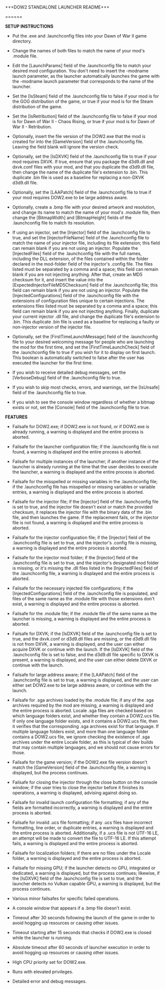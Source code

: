 +++DOW2 STANDALONE LAUNCHER README+++

======

**SETUP INSTRUCTIONS**

- Put the .exe and .launchconfig files into your Dawn of War II game directory.

- Change the names of both files to match the name of your mod's .module file.

- Edit the [LaunchParams] field of the .launchconfig file to match your desired mod configuration. You don't need to insert the -modname launch parameter, as the launcher automatically launches the game with the -modname launch parameter that corresponds to the name of the launcher.

- Set the [IsSteam] field of the .launchconfig file to false if your mod is for the GOG distribution of the game, or true if your mod is for the Steam distribution of the game.

- Set the [IsRetribution] field of the .launchconfig file to false if your mod is for Dawn of War II - Chaos Rising, or true if your mod is for Dawn of War II - Retribution.

- Optionally, insert the file version of the DOW2.exe that the mod is created for into the [GameVersion] field of the .launchconfig file. Leaving the field blank will ignore the version check.

- Optionally, set the [IsDXVK] field of the .launchconfig file to true if your mod requires DXVK. If true, ensure that you package the d3d9.dll and dxvk.conf files with your mod, and that you duplicate the d3d9.dll file, then change the name of the duplicate file's extension to .bin. This duplicate .bin file is used as a baseline for replacing a non-DXVK d3d9.dll file.

- Optionally, set the [LAAPatch] field of the .launchconfig file to true if your mod requires DOW2.exe to be large address aware.

- Optionally, create a .bmp file with your desired artwork and resolution, and change its name to match the name of your mod's .module file, then change the [BitmapWidth] and [BitmapHeight] fields of the .launchconfig file to match its resolution.

- If using an injector, set the [Injector] field of the .launchconfig file to true, and set the [InjectorFileName] field of the .launchconfig file to match the name of your injector file, including its file extension; this field can remain blank if you are not using an injector. Populate the [InjectedFiles] field of the .launchconfig file with the full names, including the DLL extension, of the files contained within the folder declared in the mod-folder field of the injector's .config file. The files listed must be separated by a comma and a space; this field can remain blank if you are not injecting anything. After that, create an MD5 checksum for it, and insert the value into the [ExpectedInjectorFileMD5Checksum] field of the .launchconfig file; this field can remain blank if you are not using an injector. Populate the [InjectedConfigurations] field of the .launchconfig file with the extensions of configuration files unique to certain injections. The extensions files listed must be separated by a comma and a space; this field can remain blank if you are not injecting anything. Finally, duplicate your current injector .dll file, and change the duplicate file's extension to .bin. This duplicate .bin file is used as a baseline for replacing a faulty or non-injector version of the injector file.

- Optionally, set the [FirstTimeLaunchMessage] field of the .launchconfig file to your desired welcoming message for people who are launching the mod for the first time, and set the [FirstTimeLaunchCheck] field of the .launchconfig file to true if you wish for it to display on first launch. This boolean is automatically switched to false after the user has executed the launcher for the first time.

- If you wish to receive detailed debug messages, set the [VerboseDebug] field of the .launchconfig file to true.

- If you wish to skip most checks, errors, and warnings, set the [IsUnsafe] field of the .launchconfig file to true.

- If you wish to see the console window regardless of whether a bitmap exists or not, set the [Console] field of the .launchconfig file to true.


**FEATURES**

- Failsafe for DOW2.exe; if DOW2.exe is not found, or if DOW2.exe is already running, a warning is displayed and the entire process is aborted.

- Failsafe for the launcher configuration file; if the .launchconfig file is not found, a warning is displayed and the entire process is aborted.

- Failsafe for multiple instances of the launcher; if another instance of the launcher is already running at the time that the user decides to execute the launcher, a warning is displayed and the entire process is aborted.

- Failsafe for the misspelled or missing variables in the .launchconfig file; if the .launchconfig file has misspelled or missing variables or variable entries, a warning is displayed and the entire process is aborted.

- Failsafe for the injector file; if the [Injector] field of the .launchconfig file is set to true, and the injector file doesn't exist or match the provided checksum, it replaces the injector file with the binary data of the .bin file, and then launches the game. If the replacement fails, or the injector file is not found, a warning is displayed and the entire process is aborted.

- Failsafe for the injector configuration file; if the [Injector] field of the .launchconfig file is set to true, and the injector's .config file is missing, a warning is displayed and the entire process is aborted.

- Failsafe for the injector mod folder; if the [Injector] field of the .launchconfig file is set to true, and the injector's designated mod folder is missing, or it's missing the .dll files listed in the [InjectedFiles] field of the .launchconfig file, a warning is displayed and the entire process is aborted.

- Failsafe for the necessary injected file configurations; if the [InjectedConfigurations] field of the .launchconfig file is populated, and files of the same name as the .module file with those extensions don't exist, a warning is displayed and the entire process is aborted.

- Failsafe for the .module file; if the .module file of the same name as the launcher is missing, a warning is displayed and the entire process is aborted.

- Failsafe for DXVK; if the [IsDXVK] field of the .launchconfig file is set to true, and the dxvk.conf or d3d9.dll files are missing, or the d3d9.dll file is not from DXVK, a warning is displayed, and the user can either acquire DXVK or continue with the launch. If the [IsDXVK] field of the .launchconfig file is set to false, and the d3d9.dll file specific to DXVK is present, a warning is displayed, and the user can either delete DXVK or continue with the launch.

- Failsafe for large address aware; if the [LAAPatch] field of the .launchconfig file is set to true, a warning is displayed, and the user can either set DOW2.exe to be large address aware, or continue with the launch.

- Failsafe for .sga archives loaded by the .module file; if any of the .sga archives required by the mod are missing, a warning is displayed and the entire process is aborted. Locale .sga files are checked based on which language folders exist, and whether they contain a DOW2.ucs file. If only one language folder exists, and it contains a DOW2.ucs file, then it verifies that the corresponding .sga archives exist for that language. If multiple language folders exist, and more than one language folder contains a DOW2.ucs file, we ignore checking the existence of .sga archives under the entire Locale folder, as this is typical of dev builds that may contain multiple languages, and we should not cause errors for those.

- Failsafe for the game version; if the DOW2.exe file version doesn't match the [GameVersion] field of the .launchconfig file, a warning is displayed, but the process continues.

- Failsafe for closing the injector through the close button on the console window; if the user tries to close the injector before it finishes its operations, a warning is displayed, advising against doing so.

- Failsafe for invalid launch configuration file formatting; if any of the fields are formatted incorrectly, a warning is displayed and the entire process is aborted.

- Failsafe for invalid .ucs file formatting; if any .ucs files have incorrect formatting, line order, or duplicate entries, a warning is displayed and the entire process is aborted. Additionally, if a .ucs file is not UTF-16 LE, an attempt will be made to convert the file to UTF-16 LE. If this attempt fails, a warning is displayed and the entire process is aborted.

- Failsafe for localization folders; if there are no files under the Locale folder, a warning is displayed and the entire process is aborted.

- Failsafe for missing GPU; if the launcher detects no GPU, integrated or dedicated, a warning is displayed, but the process continues; likewise, if the [IsDXVK] field of the .launchconfig file is set to true, and the launcher detects no Vulkan capable GPU, a warning is displayed, but the process continues.

- Various minor failsafes for specific failed operations.

- A console window that appears if a .bmp file doesn't exist.

- Timeout after 30 seconds following the launch of the game in order to avoid hogging up resources or causing other issues.

- Timeout starting after 15 seconds that checks if DOW2.exe is closed while the launcher is running.

- Absolute timeout after 60 seconds of launcher execution in order to avoid hogging up resources or causing other issues.

- High CPU priority set for DOW2.exe.

- Runs with elevated privileges.

- Detailed error and debug messages.
